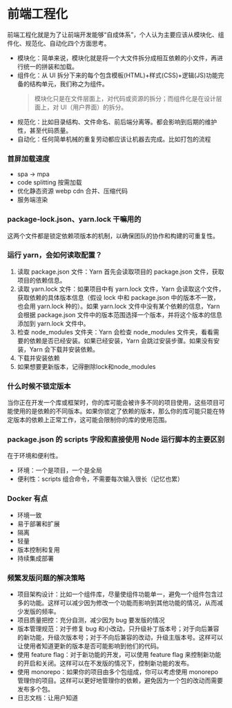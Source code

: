 <!--
 * @Author: 鱼小柔
 * @Date: 2021-02-14 13:32:56
 * @LastEditors: your name
 * @LastEditTime: 2021-06-14 15:20:47
 * @Description: file content
-->

# 前端工程化

前端工程化就是为了让前端开发能够“自成体系”，个人认为主要应该从模块化、组件化、规范化、自动化四个方面思考。

- 模块化：简单来说，模块化就是将一个大文件拆分成相互依赖的小文件，再进行统一的拼装和加载。
- 组件化：从 UI 拆分下来的每个包含模板(HTML)+样式(CSS)+逻辑(JS)功能完备的结构单元，我们称之为组件。
  > 模块化只是在文件层面上，对代码或资源的拆分；而组件化是在设计层面上，对 UI（用户界面）的拆分。
- 规范化：比如目录结构、文件命名、前后端分离等。都会影响到后期的维护性，甚至代码质量。
- 自动化：任何简单机械的重复劳动都应该让机器去完成。比如打包的流程

### 首屏加载速度

- spa -> mpa
- code splitting 按需加载
- 优化静态资源 webp cdn 合并、压缩代码
- 服务端渲染

### package-lock.json、yarn.lock 干嘛用的

这两个文件都是锁定依赖项版本的机制，以确保团队的协作和构建的可重复性。  
### 运行 yarn，会如何读取配置？

1. 读取 package.json 文件：Yarn 首先会读取项目的 package.json 文件，获取项目的依赖信息。
2. 读取 yarn.lock 文件：如果项目中有 yarn.lock 文件，Yarn 会读取这个文件，获取依赖的具体版本信息（假设 lock 中和 package.json 中的版本不一致，也会用 yarn.lock 种的）。如果 yarn.lock 文件中没有某个依赖的信息，Yarn 会根据 package.json 文件中的版本范围选择一个版本，并将这个版本的信息添加到 yarn.lock 文件中。
3. 检查 node_modules 文件夹：Yarn 会检查 node_modules 文件夹，看看需要的依赖是否已经安装。如果已经安装，Yarn 会跳过安装步骤。如果没有安装，Yarn 会下载并安装依赖。
4. 下载并安装依赖
5. 如果想要更新版本，记得删除lock和node_modules
### 什么时候不锁定版本
当你正在开发一个库或框架时，你的库可能会被许多不同的项目使用，这些项目可能使用的是依赖的不同版本。如果你锁定了依赖的版本，那么你的库可能只能在特定版本的依赖上正常工作，这可能会限制你的库的使用范围。
### package.json 的 scripts 字段和直接使用 Node 运行脚本的主要区别
在于环境和便利性。
- 环境：一个是项目，一个是全局
- 便利性：scripts 组合命令，不需要每次输入很长（记忆也累）
### Docker 有点
- 环境一致
- 易于部署和扩展
- 隔离
- 轻量
- 版本控制和复用
- 持续集成部署

### 频繁发版问题的解决策略
- 项目架构设计：比如一个组件库，尽量使组件功能单一，避免一个组件包含过多的功能。这样可以减少因为修改一个功能而影响到其他功能的情况，从而减少发版的频率。
- 项目质量把控：充分自测，减少因为 bug 要发版的情况
- 版本管理规范：对于修复 bug 和小改动，只升级补丁版本号；对于向后兼容的新功能，升级次版本号；对于不向后兼容的改动，升级主版本号。这样可以让使用者知道更新的版本是否可能影响到他们的代码。
- 使用 feature flag：对于新功能的开发，可以使用 feature flag 来控制新功能的开启和关闭。这样可以在不发版的情况下，控制新功能的发布。
- 使用 monorepo：如果你的项目由多个包组成，你可以考虑使用 monorepo 管理你的项目。这样可以更好地管理你的依赖，避免因为一个包的改动而需要发布多个包。
- 日志文档：让用户知道

